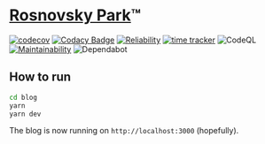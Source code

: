 # [Rosnovsky Park](https://rosnovsky.us)™

[![codecov](https://codecov.io/gh/rosnovsky/rosnovsky.us/branch/main/graph/badge.svg?token=IP95N2HP5P)](https://codecov.io/gh/rosnovsky/rosnovsky.us) [![Codacy Badge](https://app.codacy.com/project/badge/Grade/27695f94f54f433eb62db799fc6532a1)](https://www.codacy.com/gh/rosnovsky/rosnovsky.us/dashboard?utm_source=github.com&amp;utm_medium=referral&amp;utm_content=rosnovsky/rosnovsky.us&amp;utm_campaign=Badge_Grade) [![Reliability](https://sonarcloud.io/api/project_badges/measure?project=rosnovsky_rosnovsky.us&metric=reliability_rating)](https://sonarcloud.io/dashboard?id=rosnovsky_rosnovsky.us) [![time tracker](https://wakatime.com/badge/github/rosnovsky/rosnovsky.us.svg)](https://wakatime.com/badge/github/rosnovsky/rosnovsky.us) ![CodeQL](https://github.com/rosnovsky/rosnovsky.us/workflows/CodeQL/badge.svg) [![Maintainability](https://api.codeclimate.com/v1/badges/d9d1c20cfaf6f2759dc5/maintainability)](https://codeclimate.com/github/rosnovsky/rosnovsky.us/maintainability) ![Dependabot](https://badgen.net/dependabot/rosnovsky/rosnovsky.us?icon=dependabot)

<!-- ![Dependencies](https://status.david-dm.org/gh/rosnovsky/rosnovsky.us.svg)
[![Known Vulnerabilities](https://snyk.io/test/github/rosnovsky/rosnovsky.us/badge.svg)](https://snyk.io/test/github/rosnovsky/rosnovsky.us/badge.svg) -->



## How to run

```bash
cd blog
yarn
yarn dev
```

The blog is now running on `http://localhost:3000` (hopefully).
